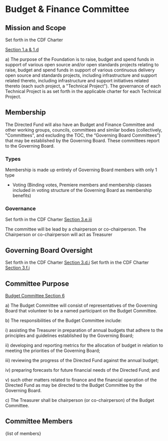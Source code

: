 # Budget & Finance  Committee

## Mission and Scope

Set forth in the CDF Charter 

[Section 1.a & 1.d](https://github.com/cdfoundation/charter/blob/master/CHARTER.md#1-mission-and-scope-of-the-continuous-delivery-foundation-the-foundation-or-alternatively-the-directed-fund)

a) The purpose of the Foundation is to raise, budget and spend funds in support of various open source and/or open standards projects relating to raise, budget and spend funds in support of various continuous delivery open source and standards projects, including infrastructure and support related thereto, including infrastructure and support initiatives related thereto (each such project, a "Technical Project"). The governance of each Technical Project is as set forth in the applicable charter for each Technical Project.

## Membership

The Directed Fund will also have an Budget and Finance Committee and other working groups, councils, committees and similar bodies (collectively, "Committees", and excluding the TOC, the “Governing Board Committees”) that may be established by the Governing Board. These committees report to the Governing Board.

### Types

Membership is made up entirely of Governing Board members with only 1 type

* Voting (Binding votes, Premiere members and membership classes included in voting structure of the Governing Board as membership benefits)

### Governance

Set forth in the CDF Charter [Section 3.e.iii](https://github.com/cdfoundation/charter/blob/master/CHARTER.md#3-governing-board)

The committee will be lead by a chairperson or co-chairperson. The Chairperson or co-chairperson will act as Treasurer

## Governing Board Oversight

Set forth in the CDF Charter [Section 3.d.i](https://github.com/cdfoundation/charter/blob/master/CHARTER.md#3-governing-board)
Set forth in the CDF Charter [Section 3.f.i](https://github.com/cdfoundation/charter/blob/master/CHARTER.md#3-governing-board)

## Committee Purpose

[Budget Committee Section 6](https://github.com/cdfoundation/charter/blob/master/CHARTER.md#6-budget-committee)

a) The Budget Committee will consist of representatives of the Governing Board that volunteer to be a named participant on the Budget Committee.

b) The responsibilities of the Budget Committee include:

i) assisting the Treasurer in preparation of annual budgets that adhere to the principles and guidelines established by the Governing Board;

ii) developing and reporting metrics for the allocation of budget in relation to meeting the priorities of the Governing Board;

iii) reviewing the progress of the Directed Fund against the annual budget;

iv) preparing forecasts for future financial needs of the Directed Fund; and

v) such other matters related to finance and the financial operation of the Directed Fund as may be directed to the Budget Committee by the Governing Board.

c) The Treasurer shall be chairperson (or co-chairperson) of the Budget Committee.

## Committee Members

{list of members}
